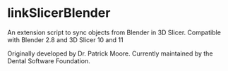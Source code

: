 # linkSlicerBlender
An extension script to sync objects from Blender in 3D Slicer.
Compatible with Blender 2.8 and 3D Slicer 10 and 11

Originally developed by Dr. Patrick Moore. Currently maintained by the Dental Software Foundation.
